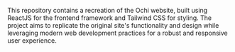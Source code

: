 This repository contains a recreation of the Ochi website, built using ReactJS for the frontend framework and Tailwind CSS for styling. The project aims to replicate the original site's functionality and design while leveraging modern web development practices for a robust and responsive user experience.